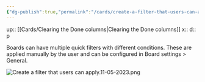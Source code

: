 ```yaml
---
{"dg-publish":true,"permalink":"/cards/create-a-filter-that-users-can-apply/"}
---
```


up:: [[Cards/Clearing the Done columns\|Clearing the Done columns]] 
x:: 
d:: p

Boards can have multiple quick filters with different conditions. These are applied manually by the user and can be configured in Board settings > General.

![Create a filter that users can apply.11-05-2023.png](/img/user/Extras/Images/Create%20a%20filter%20that%20users%20can%20apply.11-05-2023.png)